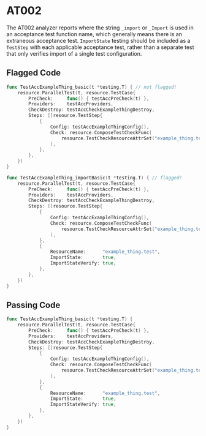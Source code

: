 # AT002

The AT002 analyzer reports where the string `_import` or `_Import` is used
in an acceptance test function name, which generally means there is an extraneous
acceptance test. `ImportState` testing should be included as a `TestStep` with each
applicable acceptance test, rather than a separate test that only verifies import
of a single test configuration.

## Flagged Code

```go
func TestAccExampleThing_basic(t *testing.T) { // not flagged!
    resource.ParallelTest(t, resource.TestCase{
        PreCheck:     func() { testAccPreCheck(t) },
        Providers:    testAccProviders,
        CheckDestroy: testAccCheckExampleThingDestroy,
        Steps: []resource.TestStep{
            {
                Config: testAccExampleThingConfig(),
                Check: resource.ComposeTestCheckFunc(
                    resource.TestCheckResourceAttrSet("example_thing.test", "attr1"),
                ),
            },
        },
    })
}

func TestAccExampleThing_importBasic(t *testing.T) { // flagged!
    resource.ParallelTest(t, resource.TestCase{
        PreCheck:     func() { testAccPreCheck(t) },
        Providers:    testAccProviders,
        CheckDestroy: testAccCheckExampleThingDestroy,
        Steps: []resource.TestStep{
            {
                Config: testAccExampleThingConfig(),
                Check: resource.ComposeTestCheckFunc(
                    resource.TestCheckResourceAttrSet("example_thing.test", "attr1"),
                ),
            },
            {
                ResourceName:      "example_thing.test",
                ImportState:       true,
                ImportStateVerify: true,
            },
        },
    })
}
```

## Passing Code

```go
func TestAccExampleThing_basic(t *testing.T) {
    resource.ParallelTest(t, resource.TestCase{
        PreCheck:     func() { testAccPreCheck(t) },
        Providers:    testAccProviders,
        CheckDestroy: testAccCheckExampleThingDestroy,
        Steps: []resource.TestStep{
            {
                Config: testAccExampleThingConfig(),
                Check: resource.ComposeTestCheckFunc(
                    resource.TestCheckResourceAttrSet("example_thing.test", "attr1"),
                ),
            },
            {
                ResourceName:      "example_thing.test",
                ImportState:       true,
                ImportStateVerify: true,
            },
        },
    })
}
```
